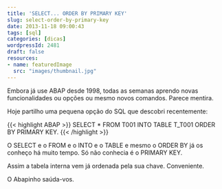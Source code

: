 ```yaml
---
title: 'SELECT... ORDER BY PRIMARY KEY'
slug: select-order-by-primary-key
date: 2013-11-18 09:00:43
tags: [sql]
categories: [dicas]
wordpressId: 2481
draft: false
resources:
- name: featuredImage
  src: "images/thumbnail.jpg"
---
```

Embora já use ABAP desde 1998, todas as semanas aprendo novas funcionalidades ou opções ou mesmo novos comandos. Parece mentira.

Hoje partilho uma pequena opção do SQL que descobri recentemente:


{{< highlight ABAP >}}
SELECT * FROM T001
INTO TABLE T_T001
ORDER BY PRIMARY KEY.
{{< /highlight >}}

O SELECT e o FROM e o INTO e o TABLE e mesmo o ORDER BY já os conheço há muito tempo. Só não conhecia é o PRIMARY KEY.

Assim a tabela interna vem já ordenada pela sua chave. Conveniente.

O Abapinho saúda-vos.
